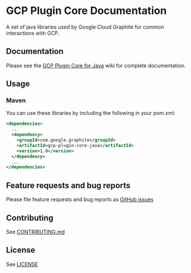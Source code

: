 <!--
 Copyright 2019 Google LLC

 Licensed under the Apache License, Version 2.0 (the "License"); you may not use this file except in
 compliance with the License. You may obtain a copy of the License at

        https://www.apache.org/licenses/LICENSE-2.0

 Unless required by applicable law or agreed to in writing, software distributed under the License
 is distributed on an "AS IS" BASIS, WITHOUT WARRANTIES OR CONDITIONS OF ANY KIND, either express or
 implied. See the License for the specific language governing permissions and limitations under the
 License.
-->
# GCP Plugin Core Documentation

A set of java libraries used by Google Cloud Graphite for common interactions with GCP.

## Documentation
Please see the [GCP Plugin Core for Java](docs/Home.md) wiki for complete documentation.

## Usage

### Maven
You can use these libraries by including the following in your pom.xml:

```xml
<dependencies>
  ...
  <dependency>
    <groupId>com.google.graphite</groupId>
    <artifactId>gcp-plugin-core-java</artifactId>
    <version>1.0</version>
  </dependency>
  ...
</dependencies>
```

## Feature requests and bug reports
Please file feature requests and bug reports as [GitHub issues](https://www.github.com/GoogleCloudPlatform/gcp-plugin-core-java/issues)

## Contributing
See [CONTRIBUTING.md](CONTRIBUTING.md)

## License
See [LICENSE](LICENSE)
